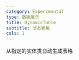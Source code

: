 ```yaml
---
category: Experimental
type: 数据展示
title: DynamicTable
subtitle: 动态表格
cols: 1
---
```


从指定的实体类自动生成表格
